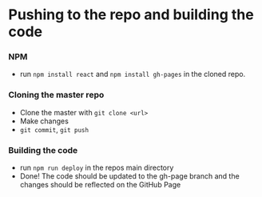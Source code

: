 # Pushing to the repo and building the code   
### NPM   
- run ```npm install react``` and ```npm install gh-pages``` in the cloned repo.   
### Cloning the master repo   
- Clone the master with ```git clone <url>```   
- Make changes   
- ```git commit```, ```git push```   
### Building the code   
- run ```npm run deploy``` in the repos main directory   
- Done! The code should be updated to the gh-page branch and the changes should be reflected on the GitHub Page   

